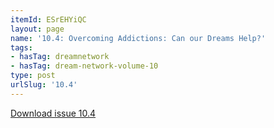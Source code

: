 ```yaml
---
itemId: ESrEHYiQC
layout: page
name: '10.4: Overcoming Addictions: Can our Dreams Help?'
tags:
- hasTag: dreamnetwork
- hasTag: dream-network-volume-10
type: post
urlSlug: '10.4'
---
```

<a href="../files/pdfs/Volume_10/10.4-Dream-Network-Journal_Volume-10_No-4.pdf" download="">Download issue 10.4</a>